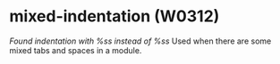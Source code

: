 # mixed-indentation (W0312)
*Found indentation with %ss instead of %ss* Used when there are some
mixed tabs and spaces in a module.
